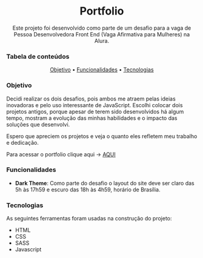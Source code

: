 <h1 align="center">Portfolio</h1>
<p align="center">Este projeto foi desenvolvido como parte de um desafio para a vaga de Pessoa Desenvolvedora Front End (Vaga Afirmativa para Mulheres) na Alura.</p>

### Tabela de conteúdos

<p align="center">
 <a href="#objetivo">Objetivo</a> •
 <a href="#funcionalidades"> Funcionalidades</a> • 
 <a href="#tecnologias">Tecnologias</a> 
</p>

### Objetivo

Decidi realizar os dois desafios, pois ambos me atraem pelas ideias inovadoras e pelo uso interessante de JavaScript.
Escolhi colocar dois projetos antigos, porque apesar de terem sido desenvolvidos há algum tempo, mostram a evolução das minhas habilidades e o impacto das soluções que desenvolvi.

Espero que apreciem os projetos e veja o quanto eles refletem meu trabalho e dedicação.

Para acessar o portfolio clique aqui -> [AQUI](https://portfolio-alura-roan-sigma.vercel.app/index.html)

### Funcionalidades

- **Dark Theme**: Como parte do desafio o layout do site deve ser claro das 5h às 17h59 e escuro das 18h às 4h59, horário de
Brasília.

###  Tecnologias

As seguintes ferramentas foram usadas na construção do projeto:
- HTML
- CSS
- SASS
- Javascript
